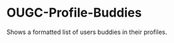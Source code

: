 OUGC-Profile-Buddies
======================

Shows a formatted list of users buddies in their profiles.